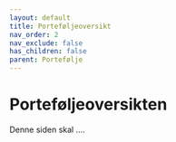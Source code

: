 ```yaml
---
layout: default
title: Porteføljeoversikt
nav_order: 2
nav_exclude: false
has_children: false
parent: Portefølje
---
```


# Porteføljeoversikten
Denne siden skal ....